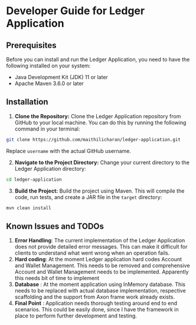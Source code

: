 # Developer Guide for Ledger Application

## Prerequisites

Before you can install and run the Ledger Application, you need to have the following installed on your system:

- Java Development Kit (JDK) 11 or later
- Apache Maven 3.6.0 or later

## Installation

1. **Clone the Repository:** Clone the Ledger Application repository from GitHub to your local machine. You can do this
   by running the following command in your terminal:

```bash
git clone https://github.com/maithilicharan/ledger-application.git
```

Replace `username` with the actual GitHub username.

2. **Navigate to the Project Directory:** Change your current directory to the Ledger Application directory:

```bash
cd ledger-application
```

3. **Build the Project:** Build the project using Maven. This will compile the code, run tests, and create a JAR file in
   the `target` directory:

```bash
mvn clean install
```

## Known Issues and TODOs

1. **Error Handling**: The current implementation of the Ledger Application does not provide detailed error messages.
   This can make it difficult for clients to understand what went wrong when an operation fails.
2. **Hard coding**: At the moment Ledger application hard codes Account and Wallet Management.
   This needs to be removed and comprehensive Account and Wallet Management needs to be implemented. Apparently this
   needs bit of time to implement
3. **Database** : At the moment application using InMemory database. This needs to be replaced with actual database
   implementation, respective scaffolding and the support from Axon frame work already exists.
4. **Final Point** :  Application needs thorough testing around end to end scenarios. This could be easily done, since I
   have
   the framework in place to perform further development and testing.

